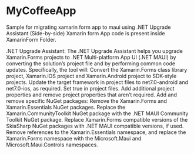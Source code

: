 # MyCoffeeApp

Sample for migrating xamarin form app to maui using .NET Upgrade Assistant (Side-by-side)
Xamarin form App code is present inside XamarinForm Folder.

.NET Upgrade Assistant: The .NET Upgrade Assistant helps you upgrade Xamarin.Forms projects to .NET Multi-platform App UI (.NET MAUI) by converting the solution’s project file and by performing common code updates. Specifically, the tool will:
Convert the Xamarin.Forms class library project, Xamarin.iOS project and Xamarin.Android project to SDK-style projects.
Update the target framework in project files to net7.0-android and net7.0-ios, as required.
Set true in project files.
Add additional project properties and remove project properties that aren’t required.
Add and remove specific NuGet packages:
Remove the Xamarin.Forms and Xamarin.Essentials NuGet packages.
Replace the Xamarin.CommunityToolkit NuGet package with the .NET MAUI Community Toolkit NuGet package.
Replace Xamarin.Forms compatible versions of the SkiaSharp NuGet packages with .NET MAUI compatible versions, if used.
Remove references to the Xamarin.Essentials namespace, and replace the Xamarin.Forms namespace with the Microsoft.Maui and Microsoft.Maui.Controls namespaces.
